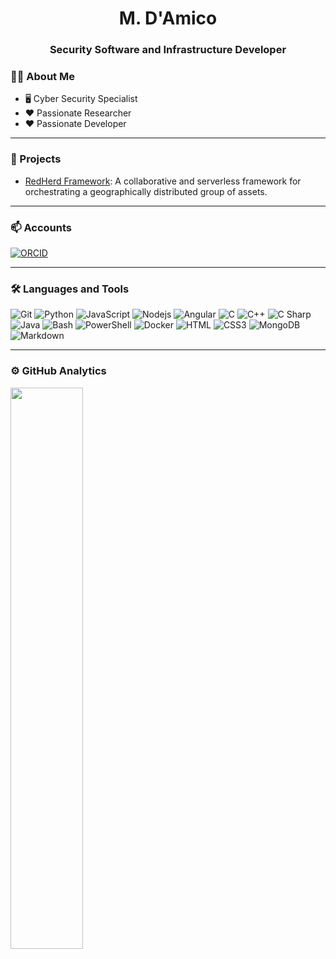 <h1 align="center">M. D'Amico</h1>

<h3 align="center">Security Software and Infrastructure Developer</h3>
<!--<p align="center"> <img src="https://komarev.com/ghpvc/?username=b4gh33r4" alt="b4gh33r4" /> </p>-->

### 👨‍💻 About Me

<!-- https://emojipedia.org/ -->

- 🖥️ Cyber Security Specialist
- :heart: Passionate Researcher
- :heart: Passionate Developer

---

### 🚧 Projects

- [RedHerd Framework](https://github.com/redherd-project/redherd-framework): A collaborative and serverless framework for orchestrating a geographically distributed group of assets.

---

### 📫 Accounts

<!-- https://medium.com/@therafamartins/make-your-customized-badges-in-a-few-minutes-18e75475e271 -->

[![ORCID](https://img.shields.io/badge/ORCID-A6CE39?style=for-the-badge&logo=orcid&logoColor=ffffff)](https://orcid.org/0000-0002-2083-2715)

---

### 🛠 Languages and Tools

![Git](https://img.shields.io/badge/Git-F05032?&style=for-the-badge&logoColor=white&logo=git)
![Python](https://img.shields.io/badge/Python-3776AB?&style=for-the-badge&logoColor=white&logo=python)
![JavaScript](https://img.shields.io/badge/JavaScript-%23F7DF1C?style=for-the-badge&logo=javascript&logoColor=000000&labelColor=%23F7DF1C&color=%23FFCE5A)
![Nodejs](https://img.shields.io/badge/Nodejs-339933?style=for-the-badge&logo=Node.js&logoColor=ffffff)
![Angular](https://img.shields.io/badge/Angular-DD0031?&style=for-the-badge&logoColor=white&logo=angular)
![C](https://img.shields.io/badge/C-A8B9CC?&style=for-the-badge&logoColor=white&logo=c)
![C++](https://img.shields.io/badge/C++-00599C?&style=for-the-badge&logoColor=white&logo=cplusplus)
![C Sharp](https://img.shields.io/badge/C%20Sharp-239120?&style=for-the-badge&logoColor=white&logo=csharp)
![Java](https://img.shields.io/badge/Java-007396?&style=for-the-badge&logoColor=white&logo=java)
![Bash](https://img.shields.io/badge/Bash-4EAA25?&style=for-the-badge&logoColor=white&logo=gnubash)
![PowerShell](https://img.shields.io/badge/PowerShell-5391FE?&style=for-the-badge&logoColor=white&logo=powershell)
![Docker](https://img.shields.io/badge/Docker-2496ED?&style=for-the-badge&logoColor=white&logo=docker)
![HTML](https://img.shields.io/badge/HTML-E34F26?&style=for-the-badge&logoColor=white&logo=html5)
![CSS3](https://img.shields.io/badge/CSS3-1572B6?style=for-the-badge&logo=css3&logoColor=white)
![MongoDB](https://img.shields.io/badge/MongoDB-47A248?&style=for-the-badge&logoColor=white&logo=mongodb)
![Markdown](https://img.shields.io/badge/Markdown-000000?&style=for-the-badge&logo=markdown)

---

### ⚙️ GitHub Analytics

<!-- <p align="center"> -->
<img width="48%" src="https://github-readme-stats.vercel.app/api?username=b4gh33r4&show_icons=true&theme=dark" />
<!-- </p> -->

